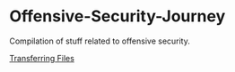 # Offensive-Security-Journey

Compilation of stuff related to offensive security.

[Transferring Files](/Transfer%20Files/Windows/Transferring%20files.md)
